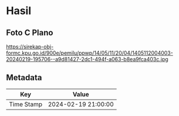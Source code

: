 # Hasil

## Foto C Plano

https://sirekap-obj-formc.kpu.go.id/900e/pemilu/ppwp/14/05/11/20/04/1405112004003-20240219-195706--a9d81427-2dc1-494f-a063-b8ea9fca403c.jpg


## Metadata

| Key        | Value               |
| ---------- | ------------------- |
| Time Stamp | 2024-02-19 21:00:00 |



